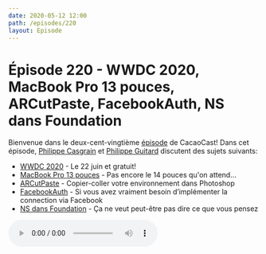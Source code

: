 ```yaml
---
date: 2020-05-12 12:00
path: /episodes/220
layout: Episode
---
```

# Épisode 220 - WWDC 2020, MacBook Pro 13 pouces, ARCutPaste, FacebookAuth, NS dans Foundation
<p>Bienvenue dans le deux-cent-vingti&egrave;me&nbsp;<a href="https://cacaocast.com/media/cacaocast_220.mp3" title="CacaoCast Episode 220">épisode</a> de CacaoCast! Dans cet épisode, <a href="http://www.twitter.com/philippec" title="Philippe Casgrain sur Twitter">Philippe Casgrain</a> et <a href="http://www.twitter.com/cacaocast" title="Philippe Guitard sur Twitter">Philippe Guitard</a> discutent des sujets suivants:</p>
<ul>
<li><a href="https://developer.apple.com/wwdc20/" title="WWDC 2020">WWDC 2020</a> - Le 22 juin et gratuit!</li>
<li><a href="https://www.apple.com/ca/fr/macbook-pro-13/" title="MacBook Pro 13 pouces">MacBook Pro 13 pouces</a> - Pas encore le 14 pouces qu'on attend…</li>
<li><a href="https://github.com/cyrildiagne/ar-cutpaste" title="ARCutPaste">ARCutPaste</a> - Copier-coller votre environnement dans Photoshop</li>
<li><a href="https://gist.github.com/ethanhuang13/70c27ea9b5eb53199bc67c3bc9d47b7b" title="FacebookAuth">FacebookAuth</a> - Si vous avez vraiment besoin d’implémenter la connection via Facebook</li>
<li><a href="https://twitter.com/bbum/status/1260304075305791488" title="NS dans Foundation">NS dans Foundation</a> - Ça ne veut peut-être pas dire ce que vous pensez</li>
</ul>
<p><audio controls><source src="https://cacaocast.com/media/cacaocast_220.mp3" type="audio/mpeg"><source src="https://cacaocast.com/media/cacaocast_220.mp3" type="audio/mp4">Votre navigateur ne supporte pas l'élément audio / Your browser does not support the audio element.</audio></p>
